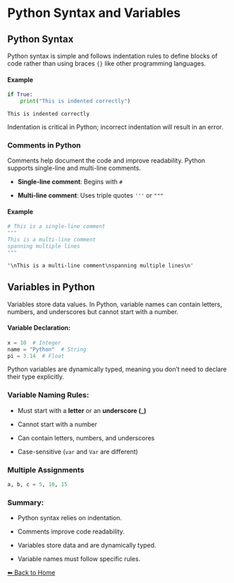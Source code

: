 # Python Syntax and Variables

## Python Syntax
Python syntax is simple and follows indentation rules to define blocks of code rather than using braces `{}` like other programming languages.

#### Example



```python
if True:
    print("This is indented correctly")
```

    This is indented correctly
    

Indentation is critical in Python; incorrect indentation will result in an error.

### Comments in Python

Comments help document the code and improve readability. Python supports single-line and multi-line comments.

* **Single-line comment**: Begins with `#`

* **Multi-line comment**: Uses triple quotes `'''` or `"""`

#### Example


```python
# This is a single-line comment
"""
This is a multi-line comment
spanning multiple lines
"""
```




    '\nThis is a multi-line comment\nspanning multiple lines\n'



## Variables in Python

Variables store data values. In Python, variable names can contain letters, numbers, and underscores but cannot start with a number.

#### Variable Declaration:


```python
x = 10  # Integer
name = "Python"  # String
pi = 3.14  # Float
```

Python variables are dynamically typed, meaning you don’t need to declare their type explicitly.

### Variable Naming Rules:

* Must start with a **letter** or an **underscore (_)**

* Cannot start with a number

* Can contain letters, numbers, and underscores

* Case-sensitive (`var` and `Var` are different)

### Multiple Assignments


```python
a, b, c = 5, 10, 15
```

### Summary:

* Python syntax relies on indentation.

* Comments improve code readability.

* Variables store data and are dynamically typed.

* Variable names must follow specific rules.

[⬅ Back to Home](../index.md)
